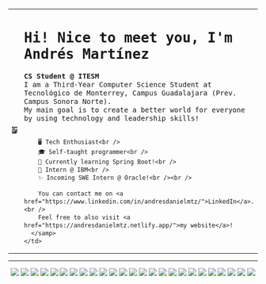 <!-- andresdanielmtz/README.md -->

<table>
  <tr>
    <td width="160">
      <img src="images/blackandwhite.png" width="150" alt="Andrés Martínez" />
    </td>
    <td>
      <samp>
        <h1>Hi! Nice to meet you, I'm Andrés Martínez</h1>
        <b>CS Student @ ITESM</b><br />
        I am a Third-Year Computer Science Student at Tecnológico de Monterrey, Campus Guadalajara (Prev. Campus Sonora Norte).<br />
        My main goal is to create a better world for everyone by using technology and leadership skills!<br /><br />

        🖥️ Tech Enthusiast<br />
        🎓 Self-taught programmer<br />
        🌱 Currently learning Spring Boot!<br />
        🎉 Intern @ IBM<br />
        ✨ Incoming SWE Intern @ Oracle!<br /><br />

        You can contact me on <a href="https://www.linkedin.com/in/andresdanielmtz/">LinkedIn</a>.<br />
        Feel free to also visit <a href="https://andresdanielmtz.netlify.app/">my website</a>!
      </samp>
    </td>
  </tr>
</table>

---

<p align="center">
  <img src="https://cdn.jsdelivr.net/gh/devicons/devicon/icons/python/python-plain.svg" width="30" />
  <img src="https://cdn.jsdelivr.net/gh/devicons/devicon/icons/cplusplus/cplusplus-plain.svg" width="30" />
  <img src="https://cdn.jsdelivr.net/gh/devicons/devicon/icons/swift/swift-original.svg" width="30" />
  <img src="https://cdn.jsdelivr.net/gh/devicons/devicon/icons/javascript/javascript-plain.svg" width="30" />
  <img src="https://cdn.jsdelivr.net/gh/devicons/devicon/icons/typescript/typescript-plain.svg" width="30" />
  <img src="https://cdn.jsdelivr.net/gh/devicons/devicon/icons/html5/html5-plain.svg" width="30" />
  <img src="https://cdn.jsdelivr.net/gh/devicons/devicon/icons/css3/css3-plain.svg" width="30" />
  <img src="https://cdn.jsdelivr.net/gh/devicons/devicon/icons/arduino/arduino-original.svg" width="30" />
  <img src="https://cdn.jsdelivr.net/gh/devicons/devicon/icons/c/c-line.svg" width="30" />
  <img src="https://cdn.jsdelivr.net/gh/devicons/devicon/icons/git/git-original.svg" width="30" />
  <img src="https://cdn.jsdelivr.net/gh/devicons/devicon/icons/matlab/matlab-line.svg" width="30" />
  <img src="https://cdn.jsdelivr.net/gh/devicons/devicon/icons/jupyter/jupyter-original.svg" width="30" />
  <img src="https://cdn.jsdelivr.net/gh/devicons/devicon/icons/figma/figma-original.svg" width="30" />
  <img src="https://cdn.jsdelivr.net/gh/devicons/devicon/icons/react/react-original.svg" width="30" />
  <img src="https://cdn.jsdelivr.net/gh/devicons/devicon/icons/heroku/heroku-original.svg" width="30" />
  <img src="https://cdn.jsdelivr.net/gh/devicons/devicon/icons/xcode/xcode-plain.svg" width="30" />
  <img src="https://cdn.jsdelivr.net/gh/devicons/devicon/icons/vscode/vscode-original.svg" width="30" />
  <img src="https://cdn.jsdelivr.net/gh/devicons/devicon/icons/r/r-original.svg" width="30" />
  <img src="https://cdn.jsdelivr.net/gh/devicons/devicon/icons/nodejs/nodejs-original.svg" width="30" />
  <img src="https://cdn.jsdelivr.net/gh/devicons/devicon/icons/linux/linux-original.svg" width="30" />
  <img src="https://cdn.jsdelivr.net/gh/devicons/devicon/icons/sass/sass-original.svg" width="30" />
  <img src="https://cdn.jsdelivr.net/gh/devicons/devicon@latest/icons/astro/astro-original.svg" width="30" />
  <img src="https://cdn.jsdelivr.net/gh/devicons/devicon@latest/icons/androidstudio/androidstudio-original.svg" width="30" />
  <img src="https://cdn.jsdelivr.net/gh/devicons/devicon@latest/icons/firebase/firebase-original.svg" width="30" />
  <img src="https://cdn.jsdelivr.net/gh/devicons/devicon@latest/icons/vuejs/vuejs-original.svg" width="30" />
</p>
